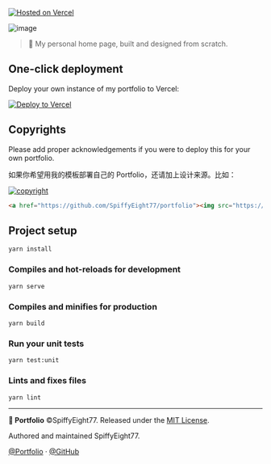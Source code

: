 [![Hosted on Vercel](https://badgen.net/badge/Vercel/SpiffyEight77's%20Portfolio/:color?icon=vercel)](https://SpiffyEight77.com)

![image](https://user-images.githubusercontent.com/23716846/99880111-50394800-2c4c-11eb-82a5-99c563980e79.png)


> 🐸 My personal home page, built and designed from scratch.

## One-click deployment

Deploy your own instance of my portfolio to Vercel:

[![Deploy to Vercel](https://vercel.com/button)](https://vercel.com/import/project?template=SpiffyEight77%2Fportfolio)

## Copyrights

Please add proper acknowledgements if you were to deploy this for your own portfolio.

如果你希望用我的模板部署自己的 Portfolio，还请加上设计来源。比如：

[![copyright](https://img.shields.io/badge/Designed%20by-github.com/SpiffyEight77-black?logo=github&style=for-the-badge&labelColor=24292e)](https://github.com/SpiffyEight77/portfolio)

```html
<a href="https://github.com/SpiffyEight77/portfolio"><img src="https://img.shields.io/badge/Designed%20by-github.com/SpiffyEight77-black?logo=github&style=for-the-badge&labelColor=24292e" alt="copyright"/></a>
```

## Project setup
```
yarn install
```

### Compiles and hot-reloads for development
```
yarn serve
```

### Compiles and minifies for production
```
yarn build
```

### Run your unit tests
```
yarn test:unit
```

### Lints and fixes files
```
yarn lint
```

---

**🐸 Portfolio** ©SpiffyEight77. Released under the [MIT License](./LICENSE).

Authored and maintained SpiffyEight77.

[@Portfolio](https://SpiffyEight77.com) · [@GitHub](https://github.com/SpiffyEight77)
